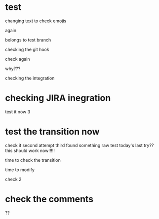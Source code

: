 # test
changing text to check emojis

again

belongs to test branch 

checking the git hook

check again

why???

checking the integration


# checking JIRA inegration

test it now 3


# test the transition now
check it
second attempt
third
found something
raw test
today's last try??
this should work now!!!!! 

time to check the transition

time to modify

check 2


# check the comments
??
